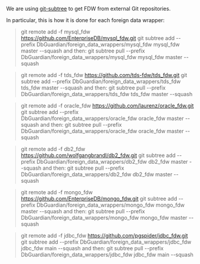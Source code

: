 We are using [git-subtree](https://www.atlassian.com/git/tutorials/git-subtree) to get FDW from external Git repositories.

In particular, this is how it is done for each foreign data wrapper:

> git remote add -f mysql_fdw https://github.com/EnterpriseDB/mysql_fdw.git
> git subtree add --prefix DbGuardian/foreign_data_wrappers/mysql_fdw mysql_fdw master --squash
and then:
> git subtree pull --prefix DbGuardian/foreign_data_wrappers/mysql_fdw mysql_fdw master --squash

> git remote add -f tds_fdw https://github.com/tds-fdw/tds_fdw.git
> git subtree add --prefix DbGuardian/foreign_data_wrappers/tds_fdw tds_fdw master --squash
and then:
> git subtree pull --prefix DbGuardian/foreign_data_wrappers/tds_fdw tds_fdw master --squash


> git remote add -f oracle_fdw https://github.com/laurenz/oracle_fdw.git
> git subtree add --prefix DbGuardian/foreign_data_wrappers/oracle_fdw oracle_fdw master --squash
and then:
> git subtree pull --prefix DbGuardian/foreign_data_wrappers/oracle_fdw oracle_fdw master --squash 

> git remote add -f db2_fdw https://github.com/wolfgangbrandl/db2_fdw.git
> git subtree add --prefix DbGuardian/foreign_data_wrappers/db2_fdw db2_fdw master --squash
and then:
> git subtree pull --prefix DbGuardian/foreign_data_wrappers/db2_fdw db2_fdw master --squash 

> git remote add -f mongo_fdw https://github.com/EnterpriseDB/mongo_fdw.git
> git subtree add --prefix DbGuardian/foreign_data_wrappers/mongo_fdw mongo_fdw master --squash
and then:
> git subtree pull --prefix DbGuardian/foreign_data_wrappers/mongo_fdw mongo_fdw master --squash 

> git remote add -f jdbc_fdw https://github.com/pgspider/jdbc_fdw.git
> git subtree add --prefix DbGuardian/foreign_data_wrappers/jdbc_fdw jdbc_fdw main --squash
and then:
> git subtree pull --prefix DbGuardian/foreign_data_wrappers/jdbc_fdw jdbc_fdw main --squash 
